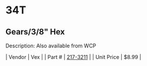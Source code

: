 # 34T
## Gears/3/8" Hex
Description: 	Also available from WCP 

| Vendor | Vex | 
| Part # | [217-3211](http://www.vexrobotics.com/vexpro/motion/vexpro-gears/3-8-hex-bore.html) | 
| Unit Price | $8.99 | 
